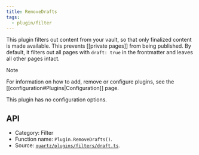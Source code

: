 ```yaml
---
title: RemoveDrafts
tags:
  - plugin/filter
---
```


This plugin filters out content from your vault, so that only finalized content is made available. This prevents [[private pages]] from being published. By default, it filters out all pages with `draft: true` in the frontmatter and leaves all other pages intact.

> [!note]
> For information on how to add, remove or configure plugins, see the [[configuration#Plugins|Configuration]] page.

This plugin has no configuration options.

## API

- Category: Filter
- Function name: `Plugin.RemoveDrafts()`.
- Source: [`quartz/plugins/filters/draft.ts`](https://github.com/lambainsaan/notepad/blob/v4/quartz/plugins/filters/draft.ts).
